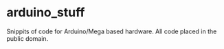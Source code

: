 # arduino_stuff
Snippits of code for Arduino/Mega based hardware. All code placed in the public domain.
